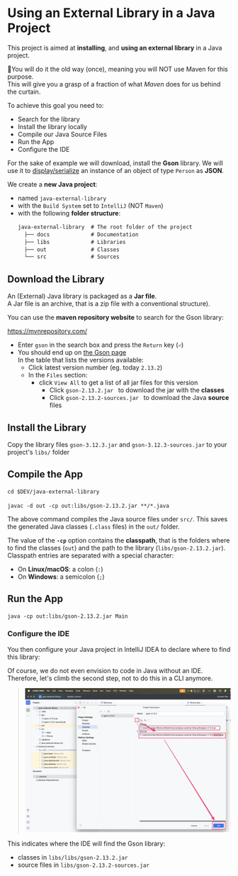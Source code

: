# Using an External Library in a Java Project

This project is aimed at **installing**, 
and **using an external library** in a Java project.

🦕You will do it the old way (once), meaning you will NOT use Maven for this purpose.  
This will give you a grasp of a fraction of what _Maven_ does for us behind the curtain.

To achieve this goal you need to:

- Search for the library
- Install the library locally
- Compile our Java Source Files
- Run the App
- Configure the IDE

For the sake of example we will download, install the **Gson** library.
We will use it to [display/serialize](https://github.com/ebouchut-laplateforme/-java-external-library/blob/e2d6ef61fac1d0f0a03c8f54f6047881d6de880a/src/Main.java#L15) an instance of an object of type <code>Person</code> as **JSON**.

We create a **new Java project**:

- named `java-external-library`
- with the `Build System` set to `IntelliJ` (NOT `Maven`) 
- with the following **folder structure**:
  ```txt
  java-external-library  # The root folder of the project 
    ├── docs             # Documentation
    ├── libs             # Libraries 
    ├── out              # Classes
    └── src              # Sources 
  ```

## Download the Library

An (External) Java library is packaged as a **Jar file**.  
A Jar file is an archive, that is a zip file with a conventional structure).

You can use the **maven repository website** to search for the Gson library:

  https://mvnrepository.com/

- Enter `gson` in the search box and press the `Return` key (`⏎`)
- You should end up on [the Gson page](https://mvnrepository.com/artifact/com.google.code.gson/gson)  
    In the table that lists the versions available: 
    - Click latest version number (eg. today `2.13.2`)
    - In the `Files` section:
      - click `View All` to get a list of all jar files for this version 
        - Click `gson-2.13.2.jar ` to download the jar with the **classes** 
        - Click `gson-2.13.2-sources.jar ` to download the Java **source** files

## Install the Library

Copy the library files `gson-3.12.3.jar` and `gson-3.12.3-sources.jar` 
to your project's `libs/` folder

## Compile the App

```shell
cd $DEV/java-external-library

javac -d out -cp out:libs/gson-2.13.2.jar **/*.java
```

The above command compiles the Java source files under `src/`. 
This saves the generated Java classes (`.class` files) in the `out/` folder.

The value of the **`-cp`** option contains the **classpath**,
that is the folders where to find the classes (`out`) and the path to the library (`libs/gson-2.13.2.jar`).
Classpath entries are separated with a special character:

- On **Linux/macOS**: a colon (`:`) 
- On **Windows**: a semicolon (`;`) 


## Run the App

```shell
java -cp out:libs/gson-2.13.2.jar Main
```

### Configure the IDE

You then configure your Java project in IntelliJ IDEA
to declare where to find this library: 

Of course, we do not even envision to code in Java without an IDE.
Therefore, let's climb the second step, not to do this in a CLI anymore.

> ![gson-003-config-ide.png](docs/gson-003-config-ide.png)


This indicates where the IDE will find the Gson library:

- classes in `libs/libs/gson-2.13.2.jar`
- source files in `libs/gson-2.13.2-sources.jar` 
